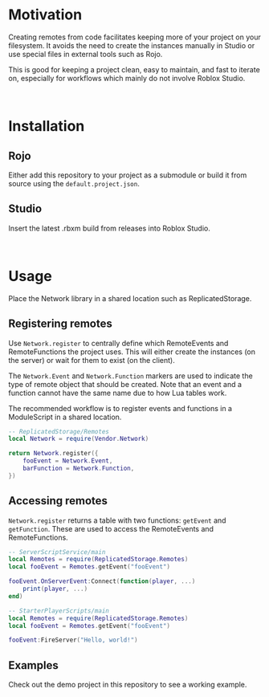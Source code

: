 # Motivation
Creating remotes from code facilitates keeping more of your project on your filesystem. It avoids the need to create the instances manually in Studio or use special files in external tools such as Rojo.

This is good for keeping a project clean, easy to maintain, and fast to iterate on, especially for workflows which mainly do not involve Roblox Studio.

<br>

# Installation

## Rojo

Either add this repository to your project as a submodule or build it from source using the `default.project.json`.

## Studio

Insert the latest .rbxm build from releases into Roblox Studio.

<br>

# Usage
Place the Network library in a shared location such as ReplicatedStorage.

## Registering remotes
Use `Network.register` to centrally define which RemoteEvents and RemoteFunctions the project uses. This will either create the instances (on the server) or wait for them to exist (on the client).

The `Network.Event` and `Network.Function` markers are used to indicate the type of remote object that should be created. Note that an event and a function cannot have the same name due to how Lua tables work.

The recommended workflow is to register events and functions in a ModuleScript in a shared location. 

```Lua
-- ReplicatedStorage/Remotes
local Network = require(Vendor.Network)

return Network.register({
	fooEvent = Network.Event,
	barFunction = Network.Function,
})
```
## Accessing remotes
`Network.register` returns a table with two functions: `getEvent` and `getFunction`. These are used to access the RemoteEvents and RemoteFunctions.

```Lua
-- ServerScriptService/main
local Remotes = require(ReplicatedStorage.Remotes)
local fooEvent = Remotes.getEvent("fooEvent")

fooEvent.OnServerEvent:Connect(function(player, ...)
	print(player, ...)
end)
```
```Lua
-- StarterPlayerScripts/main
local Remotes = require(ReplicatedStorage.Remotes)
local fooEvent = Remotes.getEvent("fooEvent")

fooEvent:FireServer("Hello, world!")
```

## Examples
Check out the demo project in this repository to see a working example.